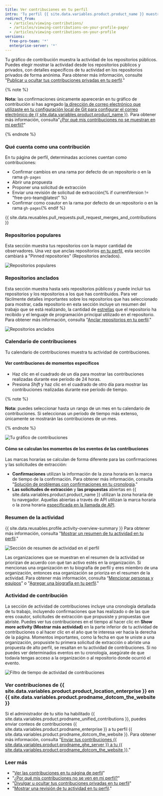 ```yaml
---
title: Ver contribuciones en tu perfil
intro: 'Tu perfil {{ site.data.variables.product.product_name }} muestra tus repositorios anclados y el gráfico de las contribuciones de tu repositorio durante el último año.'
redirect_from:
  - /articles/viewing-contributions/
  - /articles/viewing-contributions-on-your-profile-page/
  - /articles/viewing-contributions-on-your-profile
versions:
  free-pro-team: '*'
  enterprise-server: '*'
---
```


Tu gráfico de contribución muestra la actividad de los repositorios públicos. Puedes elegir mostrar la actividad desde los repositorios públicos y privados, con detalles específicos de tu actividad en los repositorios privados de forma anónima. Para obtener más información, consulte "[Publicar u ocultar tus contribuciones privadas en tu perfil](/articles/publicizing-or-hiding-your-private-contributions-on-your-profile)."

{% note %}

**Nota:** las confirmaciones únicamente aparecerán en tu gráfico de contribución si has agregado [ la dirección de correo electrónico que utilizaste en tu configuración local de Git para configurar el correo electrónico de {{ site.data.variables.product.product_name }}](/articles/adding-an-email-address-to-your-github-account). Para obtener más información, consulta"[¿Por qué mis contribuciones no se muestran en mi perfil?](/articles/why-are-my-contributions-not-showing-up-on-my-profile#you-havent-added-your-local-git-commit-email-to-your-profile)"

{% endnote %}

### Qué cuenta como una contribución

En tu página de perfil, determinadas acciones cuentan como contribuciones:

- Confirmar cambios en una rama por defecto de un repositorio o en la rama `gh-pages`
- Abrir una propuesta
- Proponer una solicitud de extracción
- Enviar una revisión de solicitud de extracción{% if currentVersion != "free-pro-team@latest" %}
- Confirmar como coautor en la rama por defecto de un repositorio o en la rama `gh-pages`{% endif %}

{{ site.data.reusables.pull_requests.pull_request_merges_and_contributions }}

### Repositorios populares

Esta sección muestra tus repositorios con la mayor cantidad de observadores. Una vez que anclas repositorios [en tu perfil](/articles/pinning-repositories-to-your-profile), esta sección cambiará a "Pinned repositories" (Repositorios anclados).

![Repositorios populares](/assets/images/help/profile/profile_popular_repositories.png)

### Repositorios anclados

Esta sección muestra hasta seis repositorios públicos y puede incluir tus repositorios y los repositorios a los que has contribuidos. Para ver fácilmente detalles importantes sobre los repositorios que has seleccionado para mostrar, cada repositorio en esta sección incluye un resumen del trabajo que se está realizando, la cantidad de [estrellas](/articles/saving-repositories-with-stars/) que el repositorio ha recibido y el lenguaje de programación principal utilizado en el repositorio. Para obtener más información, consulta "[Anclar repositorios en tu perfil](/articles/pinning-repositories-to-your-profile)."

![Repositorios anclados](/assets/images/help/profile/profile_pinned_repositories.png)

### Calendario de contribuciones

Tu calendario de contribuciones muestra tu actividad de contribuciones.

#### Ver contribuciones de momentos específicos

- Haz clic en el cuadrado de un día para mostrar las contribuciones realizadas durante ese período de 24 horas.
- Presiona *Shift* y haz clic en el cuadrado de otro día para mostrar las contribuciones realizadas durante ese período de tiempo.

{% note %}

**Nota:** puedes seleccionar hasta un rango de un mes en tu calendario de contribuciones. Si seleccionas un período de tiempo más extenso, únicamente se mostrarán las contribuciones de un mes.

{% endnote %}

![Tu gráfico de contribuciones](/assets/images/help/profile/contributions_graph.png)

#### Cómo se calculan los momentos de los eventos de las contribuciones

Las marcas horarias se calculan de forma diferente para las confirmaciones y las solicitudes de extracción:
- **Confirmaciones** utilizan la información de la zona horaria en la marca de tiempo de la confirmación. Para obtener más información, consulta "[Solución de problemas con confirmaciones en tu cronología](/articles/troubleshooting-commits-on-your-timeline)."
- **Las solicitudes de extracción** y **las propuestas** abiertas en {{ site.data.variables.product.product_name }} utilizan la zona horaria de tu navegador. Aquellas abiertas a través de API utilizan la marca horaria o la zona horaria [especificada en la llamada de API](https://developer.github.com/changes/2014-03-04-timezone-handling-changes).

### Resumen de la actividad

{{ site.data.reusables.profile.activity-overview-summary }} Para obtener más información, consulta "[Mostrar un resumen de tu actividad en tu perfil](/articles/showing-an-overview-of-your-activity-on-your-profile)."

![Sección de resumen de actividad en el perfil](/assets/images/help/profile/activity-overview-section.png)

Las organizaciones que se muestran en el resumen de la actividad se priorizan de acuerdo con qué tan activo estés en la organización. Si mencionas una organización en tu biografía de perfil y eres miembro de una organización, entonces esa organización se prioriza en el resumen de la actividad. Para obtener más información, consulta “[Mencionar personas y equipos](/articles/basic-writing-and-formatting-syntax/#mentioning-people-and-teams)” o "[Agregar una biografía en tu perfil](/articles/adding-a-bio-to-your-profile/)."

### Actividad de contribución

La sección de actividad de contribuciones incluye una cronología detallada de tu trabajo, incluyendo confirmaciones que has realizado o de las que eres coautor, solicitudes de extracción que propusiste y propuestas que abriste. Puedes ver tus contribuciones en el tiempo al hacer clic en **Show more activity (Mostrar más actividad)** en la parte inferior de tu actividad de contribuciones o al hacer clic en el año que te interesa ver hacia la derecha de la página. Momentos importantes, como la fecha en que te uniste a una organización, propusiste tu primera solicitud de extracción o abriste una propuesta de alto perfil, se resaltan en tu actividad de contribuciones. Si no puedes ver determinados eventos en tu cronología, asegúrate de que todavía tengas acceso a la organización o al repositorio donde ocurrió el evento.

![Filtro de tiempo de actividad de contribuciones](/assets/images/help/profile/contributions_activity_time_filter.png)

### Ver contribuciones de {{ site.data.variables.product.product_location_enterprise }} en {{ site.data.variables.product.prodname_dotcom_the_website }}

Si el administrador de tu sitio ha habilitado {{ site.data.variables.product.prodname_unified_contributions }}, puedes enviar conteos de contribuciones {{ site.data.variables.product.prodname_enterprise }} a tu perfil {{ site.data.variables.product.prodname_dotcom_the_website }}. Para obtener más información, consulta "[Enviar tus contribuciones {{ site.data.variables.product.prodname_ghe_server }} a tu {{ site.data.variables.product.prodname_dotcom_the_website }}](/articles/sending-your-github-enterprise-server-contributions-to-your-github-com-profile)."

### Leer más

- "[Ver las contribuciones en tu página de perfil](/articles/viewing-contributions-on-your-profile-page)"
- "[¿Por qué mis contribuciones no se ven en mi perfil?](/articles/why-are-my-contributions-not-showing-up-on-my-profile)"
- "[Divulgar u ocultar tus contribuciones privadas en tu perfil](/articles/publicizing-or-hiding-your-private-contributions-on-your-profile)"
- "[Mostrar una revisión de tu actividad en tu perfil](/articles/showing-an-overview-of-your-activity-on-your-profile)."
